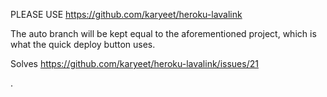 PLEASE USE https://github.com/karyeet/heroku-lavalink

The auto branch will be kept equal to the aforementioned project, which is what the quick deploy button uses.

Solves https://github.com/karyeet/heroku-lavalink/issues/21

.
